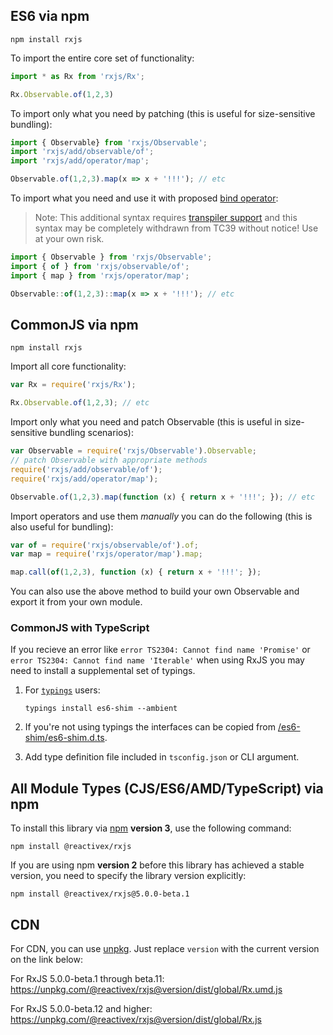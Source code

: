 ## ES6 via npm

```none
npm install rxjs
```

To import the entire core set of functionality:

```js
import * as Rx from 'rxjs/Rx';

Rx.Observable.of(1,2,3)
```

To import only what you need by patching (this is useful for size-sensitive bundling):

```js
import { Observable} from 'rxjs/Observable';
import 'rxjs/add/observable/of';
import 'rxjs/add/operator/map';

Observable.of(1,2,3).map(x => x + '!!!'); // etc
```

To import what you need and use it with proposed [bind operator](https://github.com/tc39/proposal-bind-operator):

> Note: This additional syntax requires [transpiler support](http://babeljs.io/docs/plugins/transform-function-bind/) and this syntax may be completely withdrawn from TC39 without notice! Use at your own risk.

```js
import { Observable } from 'rxjs/Observable';
import { of } from 'rxjs/observable/of';
import { map } from 'rxjs/operator/map';

Observable::of(1,2,3)::map(x => x + '!!!'); // etc
```

## CommonJS via npm

```none
npm install rxjs
```

Import all core functionality:

```js
var Rx = require('rxjs/Rx');

Rx.Observable.of(1,2,3); // etc
```

Import only what you need and patch Observable (this is useful in size-sensitive bundling scenarios):

```js
var Observable = require('rxjs/Observable').Observable;
// patch Observable with appropriate methods
require('rxjs/add/observable/of');
require('rxjs/add/operator/map');

Observable.of(1,2,3).map(function (x) { return x + '!!!'; }); // etc
```

Import operators and use them _manually_ you can do the following (this is also useful for bundling):

```js
var of = require('rxjs/observable/of').of;
var map = require('rxjs/operator/map').map;

map.call(of(1,2,3), function (x) { return x + '!!!'; });
```

You can also use the above method to build your own Observable and export it from your own module.

### CommonJS with TypeScript
If you recieve an error like `error TS2304: Cannot find name 'Promise'` or `error TS2304: Cannot find name 'Iterable'` when using RxJS you may need to install a supplemental set of typings.

1. For [`typings`](https://github.com/typings/typings) users:

    `typings install es6-shim --ambient`

2. If you're not using typings the interfaces can be copied from [/es6-shim/es6-shim.d.ts](https://github.com/DefinitelyTyped/DefinitelyTyped/blob/master/es6-shim/es6-shim.d.ts).

3. Add type definition file included in `tsconfig.json` or CLI argument.

## All Module Types (CJS/ES6/AMD/TypeScript) via npm

To install this library via [npm](https://www.npmjs.org) **version 3**, use the following command:

```none
npm install @reactivex/rxjs
```

If you are using npm **version 2** before this library has achieved a stable version, you need to specify the library version explicitly:

```none
npm install @reactivex/rxjs@5.0.0-beta.1
```

## CDN

For CDN, you can use [unpkg](https://unpkg.com). Just replace `version` with the current
version on the link below:

For RxJS 5.0.0-beta.1 through beta.11:
https://unpkg.com/@reactivex/rxjs@version/dist/global/Rx.umd.js

For RxJS 5.0.0-beta.12 and higher:
https://unpkg.com/@reactivex/rxjs@version/dist/global/Rx.js
